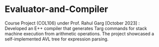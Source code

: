 # Evaluator-and-Compiler
Course Project (COL106) under Prof. Rahul Garg [October 2023] : Developed an E++ compiler that generates Targ commands for stack machine execution from arithmetic operations. The project showcased a self-implemented AVL tree for expression parsing.
